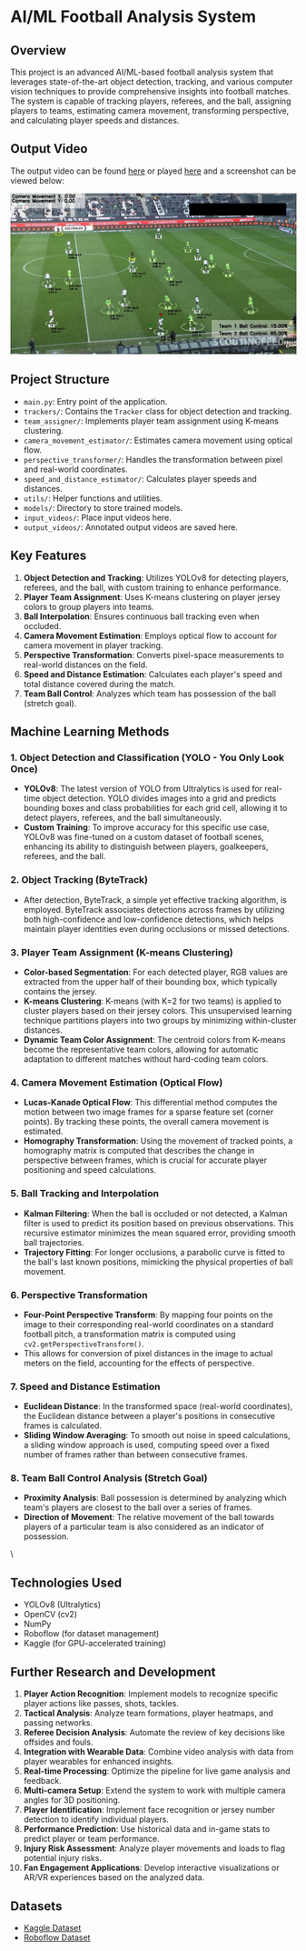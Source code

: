 # AI/ML Football Analysis System

## Overview

This project is an advanced AI/ML-based football analysis system that leverages state-of-the-art object detection, tracking, and various computer vision techniques to provide comprehensive insights into football matches. The system is capable of tracking players, referees, and the ball, assigning players to teams, estimating camera movement, transforming perspective, and calculating player speeds and distances.

## Output Video

The output video can be found [here](output_videos/output_video.avi) or played [here](https://youtu.be/CIiiL-BNOI4) and a screenshot can be viewed below:

![Output Video](output_videos/image.png)

## Project Structure

- `main.py`: Entry point of the application.
- `trackers/`: Contains the `Tracker` class for object detection and tracking.
- `team_assigner/`: Implements player team assignment using K-means clustering.
- `camera_movement_estimator/`: Estimates camera movement using optical flow.
- `perspective_transformer/`: Handles the transformation between pixel and real-world coordinates.
- `speed_and_distance_estimator/`: Calculates player speeds and distances.
- `utils/`: Helper functions and utilities.
- `models/`: Directory to store trained models.
- `input_videos/`: Place input videos here.
- `output_videos/`: Annotated output videos are saved here.

## Key Features

1. **Object Detection and Tracking**: Utilizes YOLOv8 for detecting players, referees, and the ball, with custom training to enhance performance.
2. **Player Team Assignment**: Uses K-means clustering on player jersey colors to group players into teams.
3. **Ball Interpolation**: Ensures continuous ball tracking even when occluded.
4. **Camera Movement Estimation**: Employs optical flow to account for camera movement in player tracking.
5. **Perspective Transformation**: Converts pixel-space measurements to real-world distances on the field.
6. **Speed and Distance Estimation**: Calculates each player's speed and total distance covered during the match.
7. **Team Ball Control**: Analyzes which team has possession of the ball (stretch goal).

## Machine Learning Methods

### 1. Object Detection and Classification (YOLO - You Only Look Once)

- **YOLOv8**: The latest version of YOLO from Ultralytics is used for real-time object detection. YOLO divides images into a grid and predicts bounding boxes and class probabilities for each grid cell, allowing it to detect players, referees, and the ball simultaneously.
- **Custom Training**: To improve accuracy for this specific use case, YOLOv8 was fine-tuned on a custom dataset of football scenes, enhancing its ability to distinguish between players, goalkeepers, referees, and the ball.

### 2. Object Tracking (ByteTrack)

- After detection, ByteTrack, a simple yet effective tracking algorithm, is employed. ByteTrack associates detections across frames by utilizing both high-confidence and low-confidence detections, which helps maintain player identities even during occlusions or missed detections.

### 3. Player Team Assignment (K-means Clustering)

- **Color-based Segmentation**: For each detected player, RGB values are extracted from the upper half of their bounding box, which typically contains the jersey.
- **K-means Clustering**: K-means (with K=2 for two teams) is applied to cluster players based on their jersey colors. This unsupervised learning technique partitions players into two groups by minimizing within-cluster distances.
- **Dynamic Team Color Assignment**: The centroid colors from K-means become the representative team colors, allowing for automatic adaptation to different matches without hard-coding team colors.

### 4. Camera Movement Estimation (Optical Flow)

- **Lucas-Kanade Optical Flow**: This differential method computes the motion between two image frames for a sparse feature set (corner points). By tracking these points, the overall camera movement is estimated.
- **Homography Transformation**: Using the movement of tracked points, a homography matrix is computed that describes the change in perspective between frames, which is crucial for accurate player positioning and speed calculations.

### 5. Ball Tracking and Interpolation

- **Kalman Filtering**: When the ball is occluded or not detected, a Kalman filter is used to predict its position based on previous observations. This recursive estimator minimizes the mean squared error, providing smooth ball trajectories.
- **Trajectory Fitting**: For longer occlusions, a parabolic curve is fitted to the ball's last known positions, mimicking the physical properties of ball movement.

### 6. Perspective Transformation

- **Four-Point Perspective Transform**: By mapping four points on the image to their corresponding real-world coordinates on a standard football pitch, a transformation matrix is computed using `cv2.getPerspectiveTransform()`.
- This allows for conversion of pixel distances in the image to actual meters on the field, accounting for the effects of perspective.

### 7. Speed and Distance Estimation

- **Euclidean Distance**: In the transformed space (real-world coordinates), the Euclidean distance between a player's positions in consecutive frames is calculated.
- **Sliding Window Averaging**: To smooth out noise in speed calculations, a sliding window approach is used, computing speed over a fixed number of frames rather than between consecutive frames.

### 8. Team Ball Control Analysis (Stretch Goal)

- **Proximity Analysis**: Ball possession is determined by analyzing which team's players are closest to the ball over a series of frames.
- **Direction of Movement**: The relative movement of the ball towards players of a particular team is also considered as an indicator of possession.

\

## Technologies Used

- YOLOv8 (Ultralytics)
- OpenCV (cv2)
- NumPy
- Roboflow (for dataset management)
- Kaggle (for GPU-accelerated training)

## Further Research and Development

1. **Player Action Recognition**: Implement models to recognize specific player actions like passes, shots, tackles.
2. **Tactical Analysis**: Analyze team formations, player heatmaps, and passing networks.
3. **Referee Decision Analysis**: Automate the review of key decisions like offsides and fouls.
4. **Integration with Wearable Data**: Combine video analysis with data from player wearables for enhanced insights.
5. **Real-time Processing**: Optimize the pipeline for live game analysis and feedback.
6. **Multi-camera Setup**: Extend the system to work with multiple camera angles for 3D positioning.
7. **Player Identification**: Implement face recognition or jersey number detection to identify individual players.
8. **Performance Prediction**: Use historical data and in-game stats to predict player or team performance.
9. **Injury Risk Assessment**: Analyze player movements and loads to flag potential injury risks.
10. **Fan Engagement Applications**: Develop interactive visualizations or AR/VR experiences based on the analyzed data.

## Datasets

- [Kaggle Dataset](https://www.kaggle.com/competitions/dfl-bundesliga-data-shootout/data?select=clips)
- [Roboflow Dataset](https://universe.roboflow.com/roboflow-jvuqo/football-players-detection-3zvbc/dataset/1)
